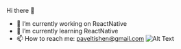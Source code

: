 Hi there 👋
- 🔭 I’m currently working on ReactNative
- 🌱 I’m currently learning ReactNative 
- 📫 How to reach me: paveltishen@gmail.com
![Alt Text](https://miro.medium.com/max/2128/1*KN7zbaWkbm5E71zZWfTf7A.gif)
